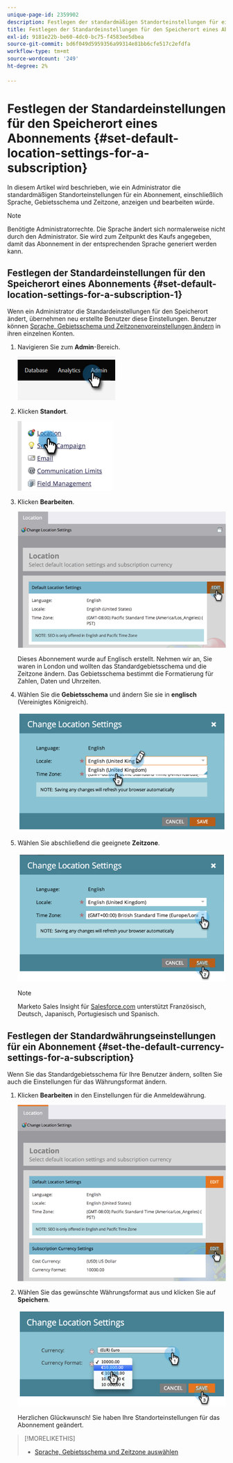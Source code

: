 ```yaml
---
unique-page-id: 2359902
description: Festlegen der standardmäßigen Standorteinstellungen für ein Abonnement - Marketo Docs - Produktdokumentation
title: Festlegen der Standardeinstellungen für den Speicherort eines Abonnements
exl-id: 9181e22b-be60-4dc0-bc75-f4583ee5dbea
source-git-commit: bd6f049d5959356a99314e81bb6cfe517c2efdfa
workflow-type: tm+mt
source-wordcount: '249'
ht-degree: 2%

---
```


# Festlegen der Standardeinstellungen für den Speicherort eines Abonnements {#set-default-location-settings-for-a-subscription}

In diesem Artikel wird beschrieben, wie ein Administrator die standardmäßigen Standorteinstellungen für ein Abonnement, einschließlich Sprache, Gebietsschema und Zeitzone, anzeigen und bearbeiten würde.

>[!NOTE]
>
>Benötigte Administratorrechte. Die Sprache ändert sich normalerweise nicht durch den Administrator. Sie wird zum Zeitpunkt des Kaufs angegeben, damit das Abonnement in der entsprechenden Sprache generiert werden kann.

## Festlegen der Standardeinstellungen für den Speicherort eines Abonnements {#set-default-location-settings-for-a-subscription-1}

Wenn ein Administrator die Standardeinstellungen für den Speicherort ändert, übernehmen neu erstellte Benutzer diese Einstellungen. Benutzer können [Sprache, Gebietsschema und Zeitzonenvoreinstellungen ändern](/help/marketo/product-docs/administration/settings/select-your-language-locale-and-time-zone.md) in ihren einzelnen Konten.

1. Navigieren Sie zum **Admin**-Bereich.

   ![](assets/set-default-location-settings-for-a-subscription-1.png)

1. Klicken **Standort**.

   ![](assets/set-default-location-settings-for-a-subscription-2.png)

1. Klicken **Bearbeiten**.

   ![](assets/set-default-location-settings-for-a-subscription-3.png)

   Dieses Abonnement wurde auf Englisch erstellt. Nehmen wir an, Sie waren in London und wollten das Standardgebietsschema und die Zeitzone ändern. Das Gebietsschema bestimmt die Formatierung für Zahlen, Daten und Uhrzeiten.

1. Wählen Sie die **Gebietsschema** und ändern Sie sie in **englisch** (Vereinigtes Königreich).

   ![](assets/set-default-location-settings-for-a-subscription-4.png)

1. Wählen Sie abschließend die geeignete **Zeitzone**.

   ![](assets/set-default-location-settings-for-a-subscription-5.png)

   >[!NOTE]
   >
   >Marketo Sales Insight für [Salesforce.com](https://salesforce.com/) unterstützt Französisch, Deutsch, Japanisch, Portugiesisch und Spanisch.

## Festlegen der Standardwährungseinstellungen für ein Abonnement {#set-the-default-currency-settings-for-a-subscription}

Wenn Sie das Standardgebietsschema für Ihre Benutzer ändern, sollten Sie auch die Einstellungen für das Währungsformat ändern.

1. Klicken **Bearbeiten** in den Einstellungen für die Anmeldewährung.

   ![](assets/set-default-location-settings-for-a-subscription-6.png)

1. Wählen Sie das gewünschte Währungsformat aus und klicken Sie auf **Speichern**.

   ![](assets/set-default-location-settings-for-a-subscription-7.png)

   Herzlichen Glückwunsch!  Sie haben Ihre Standorteinstellungen für das Abonnement geändert.

>[!MORELIKETHIS]
>
>* [Sprache, Gebietsschema und Zeitzone auswählen](/help/marketo/product-docs/administration/settings/select-your-language-locale-and-time-zone.md)


